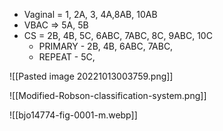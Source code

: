 
- Vaginal = 1, 2A, 3, 4A,8AB, 10AB
- VBAC => 5A, 5B
- CS = 2B, 4B, 5C, 6ABC, 7ABC, 8C, 9ABC, 10C
	- PRIMARY - 2B, 4B, 6ABC, 7ABC, 
	- REPEAT - 5C, 

![[Pasted image 20221013003759.png]]

![[Modified-Robson-classification-system.png]]


![[bjo14774-fig-0001-m.webp]]